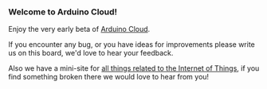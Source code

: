 ### Welcome to Arduino Cloud!

Enjoy the very early beta of [Arduino Cloud](https://cloud.arduino.cc/cloud).

If you encounter any bug, or you have ideas for improvements please write us on this board, we'd love to hear your feedback.

Also we have a mini-site for [all things related to the Internet of Things](https://create.arduino.cc/iot/), if you find something broken there we would love to hear from you!
